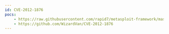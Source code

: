 ```yaml
---
id: CVE-2012-1876
pocs:
    - https://raw.githubusercontent.com/rapid7/metasploit-framework/master/modules/exploits/windows/browser/ms12_037_ie_colspan.rb
    - https://github.com/WizardVan/CVE-2012-1876
---
```

